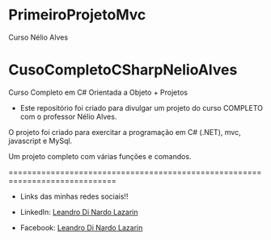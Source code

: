# PrimeiroProjetoMvc

Curso Nélio Alves 

# CusoCompletoCSharpNelioAlves
Curso Completo em C# Orientada a Objeto + Projetos

* Este repositório foi criado para divulgar um projeto do curso COMPLETO com o professor Nélio Alves.

O projeto foi criado para exercitar a programação em C# (.NET), mvc, javascript e MySql. 

Um projeto completo com várias funções e comandos.

=============================================================================

* Links das minhas redes sociais!!

* LinkedIn: 
[Leandro Di Nardo Lazarin](https://www.linkedin.com/in/leandro-di-nardo-lazarin-694a59236/)

* Facebook:
[Leandro Di Nardo Lazarin](https://www.facebook.com/leandro.dinardolazarin)


